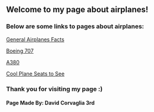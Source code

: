 ## Welcome to my page about airplanes!

### Below are some links to pages about airplanes:
[General Airplanes Facts](https://en.wikipedia.org/wiki/Airplane)

[Boeing 707](https://en.wikipedia.org/wiki/Boeing_707)

[A380](https://en.wikipedia.org/wiki/Airbus_A380)

[Cool Plane Seats to See](https://www.forbes.com/sites/willhorton1/2020/04/25/new-airline-seat-designs-they-wont-ever-fly-on-airplanes/#2ef25aa96044)

### Thank you for visiting my page :)



#### Page Made By: David Corvaglia 3rd
